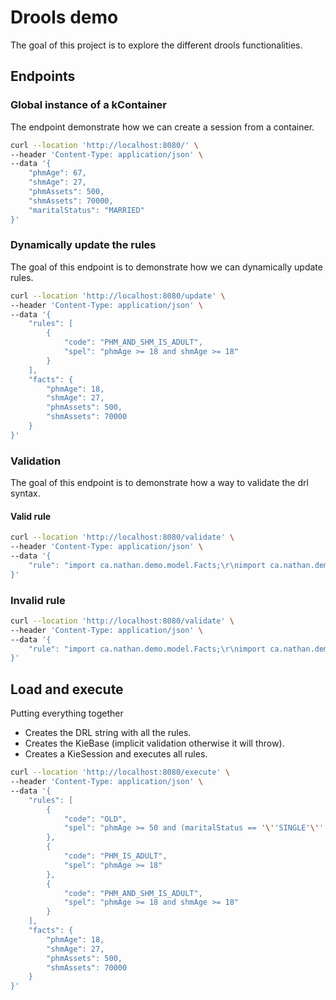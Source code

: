 # Drools demo

The goal of this project is to explore the different drools functionalities.

## Endpoints

### Global instance of a kContainer

The endpoint demonstrate how we can create a session from a container.

```bash
curl --location 'http://localhost:8080/' \
--header 'Content-Type: application/json' \
--data '{
    "phmAge": 67,
    "shmAge": 27,
    "phmAssets": 500,
    "shmAssets": 70000,
    "maritalStatus": "MARRIED"
}'
```

### Dynamically update the rules

The goal of this endpoint is to demonstrate how we can dynamically update rules.

```bash
curl --location 'http://localhost:8080/update' \
--header 'Content-Type: application/json' \
--data '{
    "rules": [
        {
            "code": "PHM_AND_SHM_IS_ADULT",
            "spel": "phmAge >= 18 and shmAge >= 18"
        }
    ],
    "facts": {
        "phmAge": 18,
        "shmAge": 27,
        "phmAssets": 500,
        "shmAssets": 70000
    }
}'
```

### Validation

The goal of this endpoint is to demonstrate how a way to validate the drl syntax.

#### Valid rule
```bash
curl --location 'http://localhost:8080/validate' \
--header 'Content-Type: application/json' \
--data '{
    "rule": "import ca.nathan.demo.model.Facts;\r\nimport ca.nathan.demo.model.Results;\r\nimport java.util.*;\r\n\r\nglobal ca.nathan.demo.model.Results results;\r\ndialect  \"mvel\"\r\n\r\nrule \"PHM_IS_ADULT\"\r\n    when\r\n        Facts(phmAge >= 18)\r\n    then\r\n        results.ruleCode.add(\"PHM_IS_ADULT\")\r\nend"
}'
```

### Invalid rule
```bash
curl --location 'http://localhost:8080/validate' \
--header 'Content-Type: application/json' \
--data '{
    "rule": "import ca.nathan.demo.model.Facts;\r\nimport ca.nathan.demo.model.Results;\r\nimport java.util.*;\r\n\r\nglobal ca.nathan.demo.model.Results results;\r\ndialect  \"mvel\"\r\n\r\nrule \"PHM_IS_ADULT\"\r\n    when\r\n        Facts(phmAge >= 18)\r\n    then\r\n        results.ruleCodea.add(\"PHM_IS_ADULT\")\r\nend"
}'
```

## Load and execute
Putting everything together 
- Creates the DRL string with all the rules.
- Creates the KieBase (implicit validation otherwise it will throw).
- Creates a KieSession and executes all rules.

```bash
curl --location 'http://localhost:8080/execute' \
--header 'Content-Type: application/json' \
--data '{
    "rules": [
        {
            "code": "OLD",
            "spel": "phmAge >= 50 and (maritalStatus == '\''SINGLE'\'' or maritalStatus == '\''MARRIED'\'')"
        },
        {
            "code": "PHM_IS_ADULT",
            "spel": "phmAge >= 18"
        },
        {
            "code": "PHM_AND_SHM_IS_ADULT",
            "spel": "phmAge >= 18 and shmAge >= 18"
        }
    ],
    "facts": {
        "phmAge": 18,
        "shmAge": 27,
        "phmAssets": 500,
        "shmAssets": 70000
    }
}'
```

